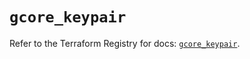 # `gcore_keypair`

Refer to the Terraform Registry for docs: [`gcore_keypair`](https://registry.terraform.io/providers/g-core/gcore/0.31.1/docs/resources/keypair).
